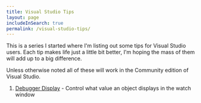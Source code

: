 ```yaml
---
title: Visual Studio Tips
layout: page
includeInSearch: true
permalink: /visual-studio-tips/
---
```


This is a series I started where I'm listing out some tips for Visual Studio users. Each tip makes life just a little bit better, I'm hoping the mass of them will add up to a big difference. 

Unless otherwise noted all of these will work in the Community edition of Visual Studio.

1. [Debugger Display](2019/03/visual-studio-tips-debugger-display/) - Control what value an object displays in the watch window


